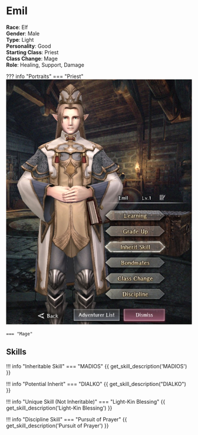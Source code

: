 # Emil

**Race**: Elf  
**Gender**: Male  
**Type**: Light  
**Personality**: Good  
**Starting Class**: Priest  
**Class Change**: Mage  
**Role**: Healing, Support, Damage

??? info "Portraits"
    === "Priest"
        ![](../img/emil-priest.jpg)

    === "Mage"

## Skills

!!! info "Inheritable Skill"
    === "MADIOS"
        {{ get_skill_description('MADIOS') }}

!!! info "Potential Inherit"
    === "DIALKO"
        {{ get_skill_description("DIALKO") }}
        
!!! info "Unique Skill (Not Inheritable)"
    === "Light-Kin Blessing"
        {{ get_skill_description('Light-Kin Blessing') }}
        
!!! info "Discipline Skill"
    === "Pursuit of Prayer"
        {{ get_skill_description('Pursuit of Prayer') }}
